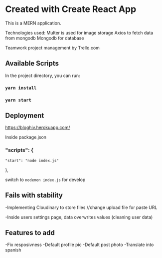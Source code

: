 # Created with Create React App

This is a MERN application.

Technologies used:
Multer is used for image storage
Axios to fetch data from mongodb
Mongodb for database

Teamwork project management by Trello.com

## Available Scripts

In the project directory, you can run:

### `yarn install`

### `yarn start`

## Deployment

https://bloghiv.herokuapp.com/

Inside package.json 


### "scripts": {
    "start": "node index.js"
  },
  
  switch to `nodemon index.js` for develop 

## Fails with stability

-Implementing Cloudinary to store files 
//change upload file for paste URL

-Inside users settings page, data overwrites values (cleaning user data)


## Features to add

-Fix resposivness
-Default profile pic
-Default post photo
-Translate into spanish
